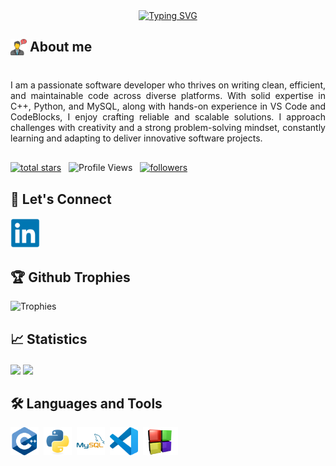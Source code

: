 <br>
<br>
<p align="center" style="margin-bottom: 0;">
  <!-- Typing SVG by DenverCoder1 - https://github.com/DenverCoder1/readme-typing-svg -->
  <a href="https://git.io/typing-svg">
    <img src="https://readme-typing-svg.demolab.com?font=Great+Vibes&size=44&pause=1000&color=CBA0FFFF&center=true&width=1000&height=74&lines=Welcome+to+my+profile+%F0%9F%91%8B;Don't+Forget+To+Follow+%F0%9F%99%82" alt="Typing SVG" />
  </a>
</p>

<p>
  <h2>
    <img align="left" alt="icon" width="26px" style="padding-right: 5px;" src="asset/aboutme.png" />
    About me
  </h2>
  <p align="justify" style="margin-top: 40px;">
    I am a passionate software developer who thrives on writing clean, efficient, and maintainable code across diverse platforms. With solid expertise in C++, Python, and MySQL, along with hands-on experience in VS Code and CodeBlocks, I enjoy crafting reliable and scalable solutions. I approach challenges with creativity and a strong problem-solving mindset, constantly learning and adapting to deliver innovative software projects.
  </p>
</p>


<p align="left" style="margin-top: 30px;">
  <a href="https://github.com/zahira-zakki?tab=repositories&sort=stargazers">
  <img alt="total stars" title="Total stars on GitHub" src="https://custom-icon-badges.demolab.com/github/stars/zahira-zakki?color=55960c&style=for-the-badge&labelColor=555555&logo=star"/></a>
  &nbsp;
  <img src="https://komarev.com/ghpvc/?username=zahira-zakki&style=for-the-badge&color=orange" alt="Profile Views" />
  &nbsp;
  <a href="https://github.com/zahira-zakki?tab=followers">
    <img alt="followers" title="Follow me on Github" src="https://custom-icon-badges.demolab.com/github/followers/zahira-zakki?color=236ad3&labelColor=555555&style=for-the-badge&logo=person-add&label=Followers&logoColor=white" />
  </a>
</p>

<p style="margin-top: 30px;">
  <h2>🤝 Let's Connect</h2>
  <a href="https://www.linkedin.com/in/zahira-codes/">
    <img alt="Linkedin" width="47px" style="padding-right:10px;" src="https://github.com/devicons/devicon/blob/v2.16.0/icons/linkedin/linkedin-original.svg" />
  </a>
</p>

<p style="margin-top: 30px;">
  <h2> 🏆 Github Trophies </h2>
  <img alt="Trophies" src="https://github-profile-trophy.vercel.app/?username=zahira-zakki&theme=radical&no-frame=false" />
</p>

<h2>📈 Statistics</h2>
<p align="left" style="margin-top: 20px;">
  <img width="47%" src="https://github-readme-stats.vercel.app/api?username=zahira-zakki&show_icons=true&theme=tokyonight" />
  <img width="32%" src="https://github-readme-stats.vercel.app/api/top-langs/?username=zahira-zakki&layout=donut" />
</p>

<h2> 🛠️ Languages and Tools </h2>
<p align="left">
  <img alt="C++" height="45" style="vertical-align: middle;" src="https://raw.githubusercontent.com/devicons/devicon/master/icons/cplusplus/cplusplus-original.svg" />&nbsp;
  <img alt="Python" height="45" style="vertical-align: middle;" src="https://raw.githubusercontent.com/devicons/devicon/master/icons/python/python-original.svg" />&nbsp;
  <img alt="MySQL" height="45" style="vertical-align: middle;" src="https://github.com/devicons/devicon/blob/v2.16.0/icons/mysql/mysql-original-wordmark.svg?raw=true" />&nbsp;
  <img alt="VSCode" height="45" style="vertical-align: middle;" src="https://github.com/devicons/devicon/blob/v2.16.0/icons/vscode/vscode-original.svg?raw=true" />&nbsp;
  <img alt="CodeBlocks" height="45" style="vertical-align: middle;" src="asset/Codeblocks.png" />
</p>

